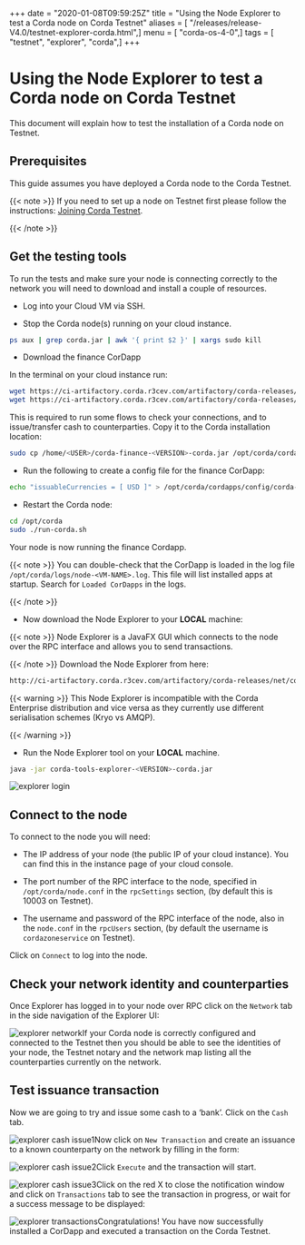 +++
date = "2020-01-08T09:59:25Z"
title = "Using the Node Explorer to test a Corda node on Corda Testnet"
aliases = [ "/releases/release-V4.0/testnet-explorer-corda.html",]
menu = [ "corda-os-4-0",]
tags = [ "testnet", "explorer", "corda",]
+++


# Using the Node Explorer to test a Corda node on Corda Testnet

This document will explain how to test the installation of a Corda node on Testnet.


## Prerequisites

This guide assumes you have deployed a Corda node to the Corda Testnet.


{{< note >}}
If you need to set up a node on Testnet first please follow the instructions: [Joining Corda Testnet](corda-testnet-intro.md).

{{< /note >}}

## Get the testing tools

To run the tests and make sure your node is connecting correctly to the network you will need to download and install a
                couple of resources.


* Log into your Cloud VM via SSH.


* Stop the Corda node(s) running on your cloud instance.

```bash
ps aux | grep corda.jar | awk '{ print $2 }' | xargs sudo kill
```

* Download the finance CorDapp

In the terminal on your cloud instance run:

```bash
wget https://ci-artifactory.corda.r3cev.com/artifactory/corda-releases/net/corda/corda-finance-contracts-/<VERSION>-corda/corda-finance-contracts-<VERSION>-corda.jar
wget https://ci-artifactory.corda.r3cev.com/artifactory/corda-releases/net/corda/corda-finance-workflows-/<VERSION>-corda/corda-finance-workflows-<VERSION>-corda.jar
```
This is required to run some flows to check your connections, and to issue/transfer cash to counterparties. Copy it to
                        the Corda installation location:

```bash
sudo cp /home/<USER>/corda-finance-<VERSION>-corda.jar /opt/corda/cordapps/
```

* Run the following to create a config file for the finance CorDapp:

```bash
echo "issuableCurrencies = [ USD ]" > /opt/corda/cordapps/config/corda-finance-<VERSION>-corda.conf
```

* Restart the Corda node:

```bash
cd /opt/corda
sudo ./run-corda.sh
```
Your node is now running the finance Cordapp.


{{< note >}}
You can double-check that the CorDapp is loaded in the log file `/opt/corda/logs/node-<VM-NAME>.log`. This
                            file will list installed apps at startup. Search for `Loaded CorDapps` in the logs.

{{< /note >}}

* Now download the Node Explorer to your **LOCAL** machine:


{{< note >}}
Node Explorer is a JavaFX GUI which connects to the node over the RPC interface and allows you to send transactions.

{{< /note >}}
Download the Node Explorer from here:

```bash
http://ci-artifactory.corda.r3cev.com/artifactory/corda-releases/net/corda/corda-tools-explorer/<VERSION>-corda/corda-tools-explorer-<VERSION>-corda.jar
```

{{< warning >}}
This Node Explorer is incompatible with the Corda Enterprise distribution and vice versa as they currently
                            use different serialisation schemes (Kryo vs AMQP).

{{< /warning >}}


* Run the Node Explorer tool on your **LOCAL** machine.

```bash
java -jar corda-tools-explorer-<VERSION>-corda.jar
```
![explorer login](resources/explorer-login.png "explorer login")

## Connect to the node

To connect to the node you will need:


* The IP address of your node (the public IP of your cloud instance). You can find this in the instance page of your cloud console.


* The port number of the RPC interface to the node, specified in `/opt/corda/node.conf` in the `rpcSettings` section,
                        (by default this is 10003 on Testnet).


* The username and password of the RPC interface of the node, also in the `node.conf` in the `rpcUsers` section,
                        (by default the username is `cordazoneservice` on Testnet).


Click on `Connect` to log into the node.


## Check your network identity and counterparties

Once Explorer has logged in to your node over RPC click on the `Network` tab in the side navigation of the Explorer UI:

![explorer network](resources/explorer-network.png "explorer network")If your Corda node is correctly configured and connected to the Testnet then you should be able to see the identities of
                your node, the Testnet notary and the network map listing all the counterparties currently on the network.


## Test issuance transaction

Now we are going to try and issue some cash to a ‘bank’. Click on the `Cash` tab.

![explorer cash issue1](resources/explorer-cash-issue1.png "explorer cash issue1")Now click on `New Transaction` and create an issuance to a known counterparty on the network by filling in the form:

![explorer cash issue2](resources/explorer-cash-issue2.png "explorer cash issue2")Click `Execute` and the transaction will start.

![explorer cash issue3](resources/explorer-cash-issue3.png "explorer cash issue3")Click on the red X to close the notification window and click on `Transactions` tab to see the transaction in progress,
                or wait for a success message to be displayed:

![explorer transactions](resources/explorer-transactions.png "explorer transactions")Congratulations! You have now successfully installed a CorDapp and executed a transaction on the Corda Testnet.


